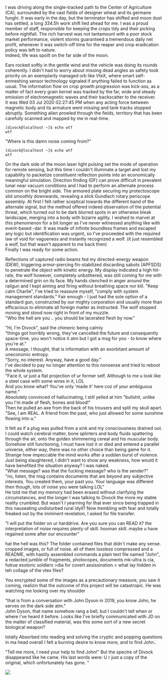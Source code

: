 I was driving along the single-tracked path to the Center of Agriculture (CA), surrounded by the vast fields of designer wheat and its germane funghi. It was early in the day, but the terminator has shifted and moon dust has settled, a long 334.5h work shift lied ahead for me. I was a proud member of staff, responsible for keeping the crops tidy and their picking before nightfall. 
The rich harvest was not tantamount with a poor stock market performance, violent storms guaranteed a tremendous daily net profit, whenever it was switch-off time for the reaper and crop eradication policy was left to nature.<br> 
Indeed, life was spoilt on the far side of the moon.

Ears rocked softly in the gentle wind and the vehicle was doing its rounds coherently. I didn't had to worry about missing dead angles as safety took priority on an exemplarily managed orb like VteX, where smart self-enmeshing sensor technology signaled if anything failed to function as usual. The information flow on crop growth progression was kick-ass, as a matter of fact every grain kernel was tracked by the far, wide and steady emission of electromagnetic waves and their backscatter to the receiver.<br>
It was Wed 03 Jul 2020 02:27:45 PM when any acting force between magnetic body and its armature went missing and tank tracks stopped abruptly. Something alien prowled through the fields, territory that has been carefully scanned and mapped by me in real-time.
```
[divock@localhost ~]$ echo wtf
wtf
```
"Where is this damn noise coming from?"<br>
```
[divock@localhost ~]$ echo wtf
wtf
```
On the dark side of the moon laser light pulsing set the mode of operation for remote sensing, but this time I couldn't illuminate a target and lost my capability to packetize constituent reflection points into an economically meaningful simulation. Direction finding (DF) can prove difficult in prevalent lunar near vacuum conditions and I had to perform an alternate process common on the bright side. The armored plate securing my protectoscope slid smoothly downwards, revealing a slick Gundlach rotary periscope assembly. 
At first I felt rather sceptical towards the different band of the alternate signal, but the method offered indeed observation of the potential threat, which turned out to be dark blurred spots in an otherwise bleak landscape, merging into a body with bizarre agility. I wished to marvel at this phenomenon for a bit longer as I've never witnessed anything like with event-based -dar.
It was made of infinite boundless frames and escaped any logic but identification was urgent, so I've proceeded with the required law of void for vagueness and instantly recognized a wolf.
(it just resembled a wolf, but that wasn't apparent to me back then)<br>
Finally I was ready for some action.

Reflections of captured radio beams fed my directed-energy weapon (DEW), triggering armor-piercing fin-stabilized discarding sabots (APFSDS) to penetrate the object with kinetic energy. My display indicated a high hit-rate, the wolf however, completely unbothered, was still coming for me with a determined grin on its face. My hands clenched in anger around the railgun and I kept aiming and firing without breathing space nor kill. "Keep calm Charlie", I've tried to reassure myself, "comply with system management standards." Fair enough - I just had the sole option of a standard gun, constructed by our mighty corporation and usually more than efficacious to eliminate all foreign matter as instructed. The wolf stopped moving and stood now right in front of my muzzle.<br>
"Who the hell are you .. you should be lacerated flesh by now."

"Hi, I'm Divock", said the chimeric being calmly<br>
"things got horribly wrong, they've cancelled the future and consequently space-time. you won't notice it atm but I got a msg for you - to know where you're at."<br> 
A message, I thought, that is information with an exorbitant amount of uneconomic entropy.<br>
"Sorry, no interest. Anyway, have a good day."<br>
I've decided to pay no longer attention to this nonsense and tried to reboot the whole system.<br>
"Face it, ur just a flat projection of ur former self. Although to me u look like a steel case with some wires in it, LOL<br>
And you know what? You've only 'made it' here coz of your ambiguous name."<br>
Absolutely convinced of hallucinating, I still yelled at him "bullshit, unlike you I'm made of flesh, bones and blood!"<br>
Then he pulled an axe from the back of his trousers and split my skull apart.<br> 
"See, I am REAL. A friend from the past, who just allowed for some sunshine flowing into u."

It felt as if a plug was pulled from a sink and my consciousness drained out. I could watch cerebral matter, bone splinters and body fluids spattering through the air, onto the golden shimmering cereal and his muscular body. Somehow still functioning, I must have lost it or died and entered a parallel universe, either way, there was no other choice than being game for it. Strange how impeccable the mind works after a sudden burst of violence. Just being slaughtered, I didn't want to show any weakness, how would it have benefited the situation anyway? I was naked.<br>
"What message? was that the fucking message? who is the sender?"<br>
"no, listen, the msg contains documents that are beyond any subjective interests. You created them, your past you. Your language was different then though, lots of noise you were talking LOL"<br>
He told me that my memory had been erased without clarifying the circumstances, and the longer I was talking to Divock the more my stable reality crumbled. But wasn't I yearning for that ever since being trapped in this nauseating undisturbed rural idyll? Now trembling with fear and totally freaked out by the imminent revelation, I asked for file transfer.

"I will put the folder on ur harddrive. Are you sure you can READ it? the interpretation of noise requires plenty of skill. hooman skill. maybe u have regained some after our encounter"<br>

hat the hell was this?
The folder contained files that didn't make any sense. 
cropped images, or full of noise.
all of them lossless compressed
and a README, with hastily assembled commands
a plain text file named "John",
a redacted jumble of fragments, photocopes, documents
mk-ultra is cia, futrue esotoric soldiers >dia 
for covert assissination.<
what lay hidden in teh collage of the vtex files?

You encrypted some of the images as a precautionary measure, you saw it coming, realizin that the outcome of this project will be catastropic.
He was watching me looking over my shoulder

"that is from a conversation with John Dyson in 2019, you know John, he serves on the dark side atm."<br>
John Dyson, that name somehow rang a bell, but I couldn't tell when or where i've heard it before. 
Looks like I've briefly communicated with JD on the matter of classified 
material, was this some sort of a new secret biological weapon? 

totally Absorbed into reading and solving the cryptic
and popping questions in ma head
overall 
I felt a burning desire to know more, and to find John..


"Tell me more, I need your help to find John!"
But the spectre of Divock disappeared like he came. His last words were:
 U r just a copy of the original, which unfortunately has gone. "<br>



![](https://github.com/the-vtex-files/the-vtex-files.github.io/divock/letter.gif)
